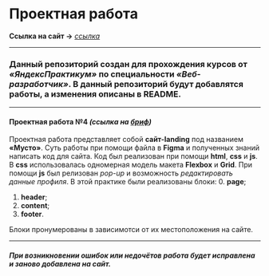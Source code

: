 # Проектная работа

__Ссылка на сайт →__ _[ссылка](https://mea6ea6.github.io/my-repository/)_

------

### Данный репозиторий создан для прохождения курсов от _«ЯндексПрактикум»_ по специальности _«Веб-разработчик»_. В данный репозиторий будут добавлятся работы, а изменения описаны в README.

------

#### Проектная работа №4 _(ссылка на [бриф](https://www.figma.com/file/2cn9N9jSkmxD84oJik7xL7/JavaScript.-Sprint-4?node-id=0%3A1))_
Проектная работа представляет собой __сайт-landing__ под названием __«Мусто»__. Суть работы при помощи файла в __Figma__ и полученных знаний написать код для сайта.
Код был реализован при помощи __html__, __css__ и __js__. В __css__ использовалась одномерная модель макета __Flexbox__ и __Grid__. При помощи __js__ был релизован
_pop-up_ и возможность _редактировать данные профиля_.
В этой практике были реализованы блоки:
0. __page__;
1. __header__;
2. __content__;
3. __footer__.

Блоки пронумерованы в зависимотси от их местоположения на сайте.

------

##### _При возникновении ошибок или недочётов работа будет исправлена и заново добавлена на сайт._